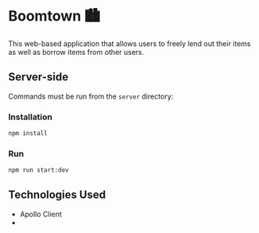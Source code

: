 # Boomtown 🏙

This web-based application that allows users to freely lend out their items as well as borrow items from other users.

## Server-side

Commands must be run from the `server` directory:

### Installation

```bash
npm install
```

### Run

```bash
npm run start:dev
```

## Technologies Used

- Apollo Client
-
